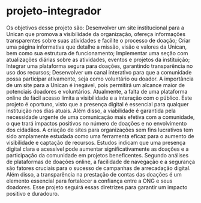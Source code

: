 ﻿# projeto-integrador
Os objetivos desse projeto são: Desenvolver um site institucional para a Unican que promova a visibilidade da organização, ofereça informações transparentes sobre suas atividades e facilite o processo de doação;
Criar uma página informativa que detalhe a missão, visão e valores da Unican, bem como sua estrutura de funcionamento; 
Implementar uma seção com atualizações diárias sobre as atividades, eventos e projetos da instituição;
Integrar uma plataforma segura para doações, garantindo transparência no uso dos recursos;
Desenvolver um canal interativo para que a comunidade possa participar ativamente, seja como voluntário ou doador.
    A importância de um site para a Unican é inegável, pois permitirá um alcance maior de potenciais doadores e voluntários. Atualmente, a falta de uma plataforma online de fácil acesso limita a visibilidade e a interação com o público. Este projeto é oportuno, visto que a presença digital é essencial para qualquer instituição nos dias atuais. Além disso, a viabilidade é garantida pela necessidade urgente de uma comunicação mais efetiva com a comunidade, o que trará impactos positivos no número de doações e no envolvimento dos cidadãos.
    A criação de sites para organizações sem fins lucrativos tem sido amplamente estudada como uma ferramenta eficaz para o aumento de visibilidade e captação de recursos. Estudos indicam que uma presença digital clara e acessível pode aumentar significativamente as doações e a participação da comunidade em projetos beneficentes. Segundo análises de plataformas de doações online, a facilidade de navegação e a segurança são fatores cruciais para o sucesso de campanhas de arrecadação digital. Além disso, a transparência na prestação de contas das doações é um elemento essencial para fortalecer a confiança entre a ONG e seus doadores. Esse projeto seguirá essas diretrizes para garantir um impacto positivo e duradouro.
